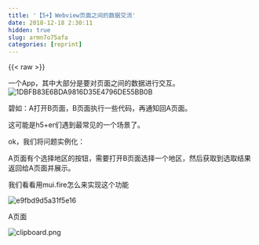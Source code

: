 ```yaml
---
title: '【5+】Webview页面之间的数据交流' 
date: 2018-12-18 2:30:11
hidden: true
slug: armn7o75afa
categories: [reprint]
---
```


{{< raw >}}

                    
<p>一个App，其中大部分是要对页面之间的数据进行交互。<br><span class="img-wrap"><img data-src="/img/bVZA6P?w=54&amp;h=51" src="https://static.alili.tech/img/bVZA6P?w=54&amp;h=51" alt="1DBFB83E6BDA9816D35E4796DE55BB0B" title="1DBFB83E6BDA9816D35E4796DE55BB0B" style="cursor: pointer; display: inline;"></span></p>
<p>碧如：A打开B页面，B页面执行一些代码，再通知回A页面。</p>
<p>这可能是h5+er们遇到最常见的一个场景了。</p>
<p>ok，我们将问题实例化：</p>
<p>A页面有个选择地区的按钮，需要打开B页面选择一个地区，然后获取到选取结果返回给A页面并展示。</p>
<p>我们看看用mui.fire怎么来实现这个功能</p>
<p><span class="img-wrap"><img data-src="/img/bV1H0X?w=105&amp;h=110" src="https://static.alili.tech/img/bV1H0X?w=105&amp;h=110" alt="e9fbd9d5a31f5e16" title="e9fbd9d5a31f5e16" style="cursor: pointer; display: inline;"></span></p>
<p>A页面</p>
<p><span class="img-wrap"><img data-src="/img/bV1HYx?w=348&amp;h=245" src="https://static.alili.tech/img/bV1HYx?w=348&amp;h=245" alt="clipboard.png" title="clipboard.png" style="cursor: pointer; display: inline;"></span></p>
<div class="widget-codetool" style="display:none;">
      <div class="widget-codetool--inner">
      <span class="selectCode code-tool" data-toggle="tooltip" data-placement="top" title="" data-original-title="全选"></span>
      <span type="button" class="copyCode code-tool" data-toggle="tooltip" data-placement="top" data-clipboard-text="        <header class=&quot;mui-bar mui-bar-nav&quot;>
            <h1 class=&quot;mui-title&quot;>A</h1>
        </header>
        <div class=&quot;mui-content&quot;>
            <input type=&quot;text&quot; readonly placeholder=&quot;未选择&quot;>
            <button type=&quot;button&quot; class=&quot;mui-btn mui-btn-blue&quot;>选取地区</button>
        </div>
        
        <script src=&quot;js/mui.min.js&quot;></script>
        <script type=&quot;text/javascript&quot;>
            mui.init();
            // 自定义监听select事件
            document.addEventListener('select', function(e){
                var text = e.detail.text;
                document.querySelector(&quot;input&quot;).value = text;
            });
            // 按钮点击事件
            document.querySelector(&quot;.mui-btn-blue&quot;).addEventListener('tap', function(){
                // 打开B页面，选取一个结果
                mui.openWindow('B.html');
            });
        </script>" title="" data-original-title="复制"></span>
      <span type="button" class="saveToNote code-tool" data-toggle="tooltip" data-placement="top" title="" data-original-title="放进笔记"></span>
      </div>
      </div><pre class="hljs xml"><code>        <span class="hljs-tag">&lt;<span class="hljs-name">header</span> <span class="hljs-attr">class</span>=<span class="hljs-string">"mui-bar mui-bar-nav"</span>&gt;</span>
            <span class="hljs-tag">&lt;<span class="hljs-name">h1</span> <span class="hljs-attr">class</span>=<span class="hljs-string">"mui-title"</span>&gt;</span>A<span class="hljs-tag">&lt;/<span class="hljs-name">h1</span>&gt;</span>
        <span class="hljs-tag">&lt;/<span class="hljs-name">header</span>&gt;</span>
        <span class="hljs-tag">&lt;<span class="hljs-name">div</span> <span class="hljs-attr">class</span>=<span class="hljs-string">"mui-content"</span>&gt;</span>
            <span class="hljs-tag">&lt;<span class="hljs-name">input</span> <span class="hljs-attr">type</span>=<span class="hljs-string">"text"</span> <span class="hljs-attr">readonly</span> <span class="hljs-attr">placeholder</span>=<span class="hljs-string">"未选择"</span>&gt;</span>
            <span class="hljs-tag">&lt;<span class="hljs-name">button</span> <span class="hljs-attr">type</span>=<span class="hljs-string">"button"</span> <span class="hljs-attr">class</span>=<span class="hljs-string">"mui-btn mui-btn-blue"</span>&gt;</span>选取地区<span class="hljs-tag">&lt;/<span class="hljs-name">button</span>&gt;</span>
        <span class="hljs-tag">&lt;/<span class="hljs-name">div</span>&gt;</span>
        
        <span class="hljs-tag">&lt;<span class="hljs-name">script</span> <span class="hljs-attr">src</span>=<span class="hljs-string">"js/mui.min.js"</span>&gt;</span><span class="undefined"></span><span class="hljs-tag">&lt;/<span class="hljs-name">script</span>&gt;</span>
        <span class="hljs-tag">&lt;<span class="hljs-name">script</span> <span class="hljs-attr">type</span>=<span class="hljs-string">"text/javascript"</span>&gt;</span><span class="javascript">
            mui.init();
            <span class="hljs-comment">// 自定义监听select事件</span>
            <span class="hljs-built_in">document</span>.addEventListener(<span class="hljs-string">'select'</span>, <span class="hljs-function"><span class="hljs-keyword">function</span>(<span class="hljs-params">e</span>)</span>{
                <span class="hljs-keyword">var</span> text = e.detail.text;
                <span class="hljs-built_in">document</span>.querySelector(<span class="hljs-string">"input"</span>).value = text;
            });
            <span class="hljs-comment">// 按钮点击事件</span>
            <span class="hljs-built_in">document</span>.querySelector(<span class="hljs-string">".mui-btn-blue"</span>).addEventListener(<span class="hljs-string">'tap'</span>, <span class="hljs-function"><span class="hljs-keyword">function</span>(<span class="hljs-params"></span>)</span>{
                <span class="hljs-comment">// 打开B页面，选取一个结果</span>
                mui.openWindow(<span class="hljs-string">'B.html'</span>);
            });
        </span><span class="hljs-tag">&lt;/<span class="hljs-name">script</span>&gt;</span></code></pre>
<p>B页面</p>
<p><span class="img-wrap"><img data-src="/img/bV1HYM?w=346&amp;h=229" src="https://static.alili.tech/img/bV1HYM?w=346&amp;h=229" alt="clipboard.png" title="clipboard.png" style="cursor: pointer; display: inline;"></span></p>
<div class="widget-codetool" style="display:none;">
      <div class="widget-codetool--inner">
      <span class="selectCode code-tool" data-toggle="tooltip" data-placement="top" title="" data-original-title="全选"></span>
      <span type="button" class="copyCode code-tool" data-toggle="tooltip" data-placement="top" data-clipboard-text="        <header class=&quot;mui-bar mui-bar-nav&quot;>
            <a class=&quot;mui-action-back mui-icon mui-icon-left-nav mui-pull-left&quot;></a>
            <h1 class=&quot;mui-title&quot;>B</h1>
        </header>
        <div class=&quot;mui-content&quot;>
            <ul class=&quot;mui-table-view&quot;>
                <li class=&quot;mui-table-view-cell&quot;>
                    <a class=&quot;mui-navigate-right&quot;>
                        上海
                    </a>
                </li>
                <li class=&quot;mui-table-view-cell&quot;>
                    <a class=&quot;mui-navigate-right&quot;>
                        深圳
                    </a>
                </li>
                <li class=&quot;mui-table-view-cell&quot;>
                    <a class=&quot;mui-navigate-right&quot;>
                        北京
                    </a>
                </li>
            </ul>
        </div>

        <script src=&quot;js/mui.min.js&quot;></script>
        <script type=&quot;text/javascript&quot;>
            mui.init();
            mui('ul').on('tap', 'li', function() {
                // 获取当前选择的内容
                var text = this.innerText;
                // 通知上个页面
                var w = plus.webview.currentWebview();
                var opener = w.opener();
                mui.fire(opener, &quot;select&quot;,{
                    text: text
                });
                // 关闭本页面
                w.close();
            });" title="" data-original-title="复制"></span>
      <span type="button" class="saveToNote code-tool" data-toggle="tooltip" data-placement="top" title="" data-original-title="放进笔记"></span>
      </div>
      </div><pre class="hljs xml"><code>        <span class="hljs-tag">&lt;<span class="hljs-name">header</span> <span class="hljs-attr">class</span>=<span class="hljs-string">"mui-bar mui-bar-nav"</span>&gt;</span>
            <span class="hljs-tag">&lt;<span class="hljs-name">a</span> <span class="hljs-attr">class</span>=<span class="hljs-string">"mui-action-back mui-icon mui-icon-left-nav mui-pull-left"</span>&gt;</span><span class="hljs-tag">&lt;/<span class="hljs-name">a</span>&gt;</span>
            <span class="hljs-tag">&lt;<span class="hljs-name">h1</span> <span class="hljs-attr">class</span>=<span class="hljs-string">"mui-title"</span>&gt;</span>B<span class="hljs-tag">&lt;/<span class="hljs-name">h1</span>&gt;</span>
        <span class="hljs-tag">&lt;/<span class="hljs-name">header</span>&gt;</span>
        <span class="hljs-tag">&lt;<span class="hljs-name">div</span> <span class="hljs-attr">class</span>=<span class="hljs-string">"mui-content"</span>&gt;</span>
            <span class="hljs-tag">&lt;<span class="hljs-name">ul</span> <span class="hljs-attr">class</span>=<span class="hljs-string">"mui-table-view"</span>&gt;</span>
                <span class="hljs-tag">&lt;<span class="hljs-name">li</span> <span class="hljs-attr">class</span>=<span class="hljs-string">"mui-table-view-cell"</span>&gt;</span>
                    <span class="hljs-tag">&lt;<span class="hljs-name">a</span> <span class="hljs-attr">class</span>=<span class="hljs-string">"mui-navigate-right"</span>&gt;</span>
                        上海
                    <span class="hljs-tag">&lt;/<span class="hljs-name">a</span>&gt;</span>
                <span class="hljs-tag">&lt;/<span class="hljs-name">li</span>&gt;</span>
                <span class="hljs-tag">&lt;<span class="hljs-name">li</span> <span class="hljs-attr">class</span>=<span class="hljs-string">"mui-table-view-cell"</span>&gt;</span>
                    <span class="hljs-tag">&lt;<span class="hljs-name">a</span> <span class="hljs-attr">class</span>=<span class="hljs-string">"mui-navigate-right"</span>&gt;</span>
                        深圳
                    <span class="hljs-tag">&lt;/<span class="hljs-name">a</span>&gt;</span>
                <span class="hljs-tag">&lt;/<span class="hljs-name">li</span>&gt;</span>
                <span class="hljs-tag">&lt;<span class="hljs-name">li</span> <span class="hljs-attr">class</span>=<span class="hljs-string">"mui-table-view-cell"</span>&gt;</span>
                    <span class="hljs-tag">&lt;<span class="hljs-name">a</span> <span class="hljs-attr">class</span>=<span class="hljs-string">"mui-navigate-right"</span>&gt;</span>
                        北京
                    <span class="hljs-tag">&lt;/<span class="hljs-name">a</span>&gt;</span>
                <span class="hljs-tag">&lt;/<span class="hljs-name">li</span>&gt;</span>
            <span class="hljs-tag">&lt;/<span class="hljs-name">ul</span>&gt;</span>
        <span class="hljs-tag">&lt;/<span class="hljs-name">div</span>&gt;</span>

        <span class="hljs-tag">&lt;<span class="hljs-name">script</span> <span class="hljs-attr">src</span>=<span class="hljs-string">"js/mui.min.js"</span>&gt;</span><span class="undefined"></span><span class="hljs-tag">&lt;/<span class="hljs-name">script</span>&gt;</span>
        <span class="hljs-tag">&lt;<span class="hljs-name">script</span> <span class="hljs-attr">type</span>=<span class="hljs-string">"text/javascript"</span>&gt;</span><span class="actionscript">
            mui.init();
            mui(<span class="hljs-string">'ul'</span>).on(<span class="hljs-string">'tap'</span>, <span class="hljs-string">'li'</span>, <span class="hljs-function"><span class="hljs-keyword">function</span><span class="hljs-params">()</span> </span>{
                <span class="hljs-comment">// 获取当前选择的内容</span>
                <span class="hljs-keyword">var</span> text = <span class="hljs-keyword">this</span>.innerText;
                <span class="hljs-comment">// 通知上个页面</span>
                <span class="hljs-keyword">var</span> w = plus.webview.currentWebview();
                <span class="hljs-keyword">var</span> opener = w.opener();
                mui.fire(opener, <span class="hljs-string">"select"</span>,{
                    text: text
                });
                <span class="hljs-comment">// 关闭本页面</span>
                w.close();
            });</span></code></pre>
<p>真机调试一下，o98k。</p>
<p><span class="img-wrap"><img data-src="/img/bV1H17?w=527&amp;h=468" src="https://static.alili.tech/img/bV1H17?w=527&amp;h=468" alt="clipboard.png" title="clipboard.png" style="cursor: pointer;"></span></p>
<p>但是！我个人还是建议脱离mui.js来实现这个功能</p>
<p><span class="img-wrap"><img data-src="/img/bV1H3L?w=109&amp;h=108" src="https://static.alili.tech/img/bV1H3L?w=109&amp;h=108" alt="clipboard.png" title="clipboard.png" style="cursor: pointer;"></span></p>
<p>可以借用咱们之前文章里面的讲过的，利用webview对象的evalJS方法</p>
<p><a href="https://segmentfault.com/a/1190000008844889">【5+】跨webview多页面 触发事件（一）</a><br>【5+】跨webview多页面 触发事件（一）</p>
<p>感觉用Broadcast.js有点小题大做</p>
<p><span class="img-wrap"><img data-src="/img/bV1If1?w=109&amp;h=72" src="https://static.alili.tech/img/bV1If1?w=109&amp;h=72" alt="clipboard.png" title="clipboard.png" style="cursor: pointer; display: inline;"></span></p>
<p>那咱们就写一个类似Android中的onActivityResult和setResult方法</p>
<p>新建一个app.js，作为一个自己的插件，里面实现两个方法 onActivityResult 和 setResult</p>
<div class="widget-codetool" style="display:none;">
      <div class="widget-codetool--inner">
      <span class="selectCode code-tool" data-toggle="tooltip" data-placement="top" title="" data-original-title="全选"></span>
      <span type="button" class="copyCode code-tool" data-toggle="tooltip" data-placement="top" data-clipboard-text="
(function(app){
    
    /**
     * 打开一个页面
     * @param {String} url 页面路径
     * @param {String} id 页面id
     * @param {Object} ex 参数
     * @param {Function} callback 
     */
    app.onActivityResult = function(url, id, ex, callback){
        
    };
    
    /**
     * 返回创建者页面数据
     * @param {Object} data 需要返回的数据
     * @return {Webview} w 当前webview
     */
    app.setResult = function(data){
        
    };
    
    
}(window.app || (window.app = {})));
" title="" data-original-title="复制"></span>
      <span type="button" class="saveToNote code-tool" data-toggle="tooltip" data-placement="top" title="" data-original-title="放进笔记"></span>
      </div>
      </div><pre class="hljs clojure"><code>
(<span class="hljs-name">function</span>(<span class="hljs-name">app</span>){
    
    /**
     * 打开一个页面
     * @param {String} url 页面路径
     * @param {String} id 页面id
     * @param {Object} ex 参数
     * @param {Function} callback 
     */
    app.onActivityResult = function(<span class="hljs-name">url</span>, id, ex, callback){
        
    }<span class="hljs-comment">;</span>
    
    /**
     * 返回创建者页面数据
     * @param {Object} data 需要返回的数据
     * @return {Webview} w 当前webview
     */
    app.setResult = function(<span class="hljs-name">data</span>){
        
    }<span class="hljs-comment">;</span>
    
    
}(<span class="hljs-name">window.app</span> || (<span class="hljs-name">window.app</span> = {})))<span class="hljs-comment">;</span>
</code></pre>
<p>我们一步步来，先看看setResult如何触发上个页面的函数</p>
<div class="widget-codetool" style="display:none;">
      <div class="widget-codetool--inner">
      <span class="selectCode code-tool" data-toggle="tooltip" data-placement="top" title="" data-original-title="全选"></span>
      <span type="button" class="copyCode code-tool" data-toggle="tooltip" data-placement="top" data-clipboard-text="    /**
     * 返回创建者页面数据
     * @param {Object} data 需要返回的数据
     * @return {Webview} w 当前webview
     */
    app.setResult = function(data){
        // 获取当前webview
        var indexW = plus.webview.currentWebview();
        // 获取创建者的webview
        var opener = indexW.opener();
        // 执行js字符串
        opener.evalJS();// ??????
    };" title="" data-original-title="复制"></span>
      <span type="button" class="saveToNote code-tool" data-toggle="tooltip" data-placement="top" title="" data-original-title="放进笔记"></span>
      </div>
      </div><pre class="hljs php"><code>    <span class="hljs-comment">/**
     * 返回创建者页面数据
     * <span class="hljs-doctag">@param</span> {Object} data 需要返回的数据
     * <span class="hljs-doctag">@return</span> {Webview} w 当前webview
     */</span>
    app.setResult = <span class="hljs-function"><span class="hljs-keyword">function</span><span class="hljs-params">(data)</span></span>{
        <span class="hljs-comment">// 获取当前webview</span>
        <span class="hljs-keyword">var</span> indexW = plus.webview.currentWebview();
        <span class="hljs-comment">// 获取创建者的webview</span>
        <span class="hljs-keyword">var</span> opener = indexW.opener();
        <span class="hljs-comment">// 执行js字符串</span>
        opener.evalJS();<span class="hljs-comment">// ??????</span>
    };</code></pre>
<p>卧槽，那么，问题来了，evalJS该执行什么呢？ </p>
<p>如果我在A页面的window对象下定一个函数</p>
<div class="widget-codetool" style="display:none;">
      <div class="widget-codetool--inner">
      <span class="selectCode code-tool" data-toggle="tooltip" data-placement="top" title="" data-original-title="全选"></span>
      <span type="button" class="copyCode code-tool" data-toggle="tooltip" data-placement="top" data-clipboard-text="window.test = function(data){
    alert(JSON.stringify(data));
}" title="" data-original-title="复制"></span>
      <span type="button" class="saveToNote code-tool" data-toggle="tooltip" data-placement="top" title="" data-original-title="放进笔记"></span>
      </div>
      </div><pre class="hljs javascript"><code><span class="hljs-built_in">window</span>.test = <span class="hljs-function"><span class="hljs-keyword">function</span>(<span class="hljs-params">data</span>)</span>{
    alert(<span class="hljs-built_in">JSON</span>.stringify(data));
}</code></pre>
<p>那么，我们在evalJS里面就该这么写</p>
<div class="widget-codetool" style="display:none;">
      <div class="widget-codetool--inner">
      <span class="selectCode code-tool" data-toggle="tooltip" data-placement="top" title="" data-original-title="全选"></span>
      <span type="button" class="copyCode code-tool" data-toggle="tooltip" data-placement="top" data-clipboard-text="        // 执行js字符串
        var jsstr = &quot;window.test &amp;&amp; window.test(&quot; + JSON.stringify(data) + &quot;)&quot;;
        opener.evalJS(jsstr); " title="" data-original-title="复制"></span>
      <span type="button" class="saveToNote code-tool" data-toggle="tooltip" data-placement="top" title="" data-original-title="放进笔记"></span>
      </div>
      </div><pre class="hljs javascript"><code>        <span class="hljs-comment">// 执行js字符串</span>
        <span class="hljs-keyword">var</span> jsstr = <span class="hljs-string">"window.test &amp;&amp; window.test("</span> + <span class="hljs-built_in">JSON</span>.stringify(data) + <span class="hljs-string">")"</span>;
        opener.evalJS(jsstr); </code></pre>
<p>好吧，考虑到一个页面可能通过这个方式打开多个页面，那么我们这个test函数就得改一个不重复唯一的名称，并且定义放到onActivityResult方法里面</p>
<div class="widget-codetool" style="display:none;">
      <div class="widget-codetool--inner">
      <span class="selectCode code-tool" data-toggle="tooltip" data-placement="top" title="" data-original-title="全选"></span>
      <span type="button" class="copyCode code-tool" data-toggle="tooltip" data-placement="top" data-clipboard-text="    var _id = 0,
        _tempName = '',
        ow,cw;

        /**
         * 打开一个页面
         * @param {String} url 页面路径
         * @param {String} id 页面id
         * @param {Object} ex 参数
         * @param {Function} callback 
         */
        app.onActivityResult = function(url, id, ex, callback) {
            
            // 生成唯一回调函数名称
            _tempName = 'APP_RESULT_FUN_' + _id++;
            // 定义函数
            window[_tempName] = function(data){
                // 执行自定义回调
                callback(data);
            };
            // 传递函数名称到目标页面
            ex.callbackName = _tempName;
            
            // 显示菊花
            cw = plus.nativeUI.showWaiting();
            
            // 创建目标页面 
            ow = plus.webview.create(url, id, {
                render: &quot;always&quot;
            }, ex);
            // title更新时显示 页面
            ow.addEventListener('titleUpdate', function(){
                // 关闭菊花
                cw &amp;&amp; (cw.close(),cw = null);
                // 显示页面
                ow.show('pop-in');
            });
            // 页面关闭时，注销window下此次事件
            ow.addEventListener('close', function(){
                  setTimeout(function(){
                      window[_tempName] = null;
                  });
            });
            
        };" title="" data-original-title="复制"></span>
      <span type="button" class="saveToNote code-tool" data-toggle="tooltip" data-placement="top" title="" data-original-title="放进笔记"></span>
      </div>
      </div><pre class="hljs php"><code>    <span class="hljs-keyword">var</span> _id = <span class="hljs-number">0</span>,
        _tempName = <span class="hljs-string">''</span>,
        ow,cw;

        <span class="hljs-comment">/**
         * 打开一个页面
         * <span class="hljs-doctag">@param</span> {String} url 页面路径
         * <span class="hljs-doctag">@param</span> {String} id 页面id
         * <span class="hljs-doctag">@param</span> {Object} ex 参数
         * <span class="hljs-doctag">@param</span> {Function} callback 
         */</span>
        app.onActivityResult = <span class="hljs-function"><span class="hljs-keyword">function</span><span class="hljs-params">(url, id, ex, callback)</span> </span>{
            
            <span class="hljs-comment">// 生成唯一回调函数名称</span>
            _tempName = <span class="hljs-string">'APP_RESULT_FUN_'</span> + _id++;
            <span class="hljs-comment">// 定义函数</span>
            window[_tempName] = <span class="hljs-function"><span class="hljs-keyword">function</span><span class="hljs-params">(data)</span></span>{
                <span class="hljs-comment">// 执行自定义回调</span>
                callback(data);
            };
            <span class="hljs-comment">// 传递函数名称到目标页面</span>
            ex.callbackName = _tempName;
            
            <span class="hljs-comment">// 显示菊花</span>
            cw = plus.nativeUI.showWaiting();
            
            <span class="hljs-comment">// 创建目标页面 </span>
            ow = plus.webview.create(url, id, {
                render: <span class="hljs-string">"always"</span>
            }, ex);
            <span class="hljs-comment">// title更新时显示 页面</span>
            ow.addEventListener(<span class="hljs-string">'titleUpdate'</span>, <span class="hljs-function"><span class="hljs-keyword">function</span><span class="hljs-params">()</span></span>{
                <span class="hljs-comment">// 关闭菊花</span>
                cw &amp;&amp; (cw.close(),cw = <span class="hljs-keyword">null</span>);
                <span class="hljs-comment">// 显示页面</span>
                ow.show(<span class="hljs-string">'pop-in'</span>);
            });
            <span class="hljs-comment">// 页面关闭时，注销window下此次事件</span>
            ow.addEventListener(<span class="hljs-string">'close'</span>, <span class="hljs-function"><span class="hljs-keyword">function</span><span class="hljs-params">()</span></span>{
                  setTimeout(<span class="hljs-function"><span class="hljs-keyword">function</span><span class="hljs-params">()</span></span>{
                      window[_tempName] = <span class="hljs-keyword">null</span>;
                  });
            });
            
        };</code></pre>
<p>生成特殊一个函数，并把函数名通过extras的方式传参到目标页面，<br>相应的，setResult方法也需要少许更改</p>
<div class="widget-codetool" style="display:none;">
      <div class="widget-codetool--inner">
      <span class="selectCode code-tool" data-toggle="tooltip" data-placement="top" title="" data-original-title="全选"></span>
      <span type="button" class="copyCode code-tool" data-toggle="tooltip" data-placement="top" data-clipboard-text="    /**
     * 返回创建者页面数据
     * @param {Object} data 需要返回的数据
     * @return {Webview} w 当前webview
     */
    app.setResult = function(data) {
        // 获取当前webview
        var indexW = plus.webview.currentWebview();
        // js字符串
        var jsstr = &quot;&quot;;
        // 如果存在自定义回调函数名
        if(indexW.callbackName){
            // 拼接js字符串
            jsstr = &quot;window.&quot; + indexW.callbackName;
            jsstr = jsstr + &quot;&amp;&amp;&quot; + jsstr + &quot;(&quot; + JSON.stringify(data) + &quot;)&quot;;
            // 执行
            indexW.opener().evalJS(jsstr);
        }
        // 返回当前页面
        return indexW;
    };" title="" data-original-title="复制"></span>
      <span type="button" class="saveToNote code-tool" data-toggle="tooltip" data-placement="top" title="" data-original-title="放进笔记"></span>
      </div>
      </div><pre class="hljs php"><code>    <span class="hljs-comment">/**
     * 返回创建者页面数据
     * <span class="hljs-doctag">@param</span> {Object} data 需要返回的数据
     * <span class="hljs-doctag">@return</span> {Webview} w 当前webview
     */</span>
    app.setResult = <span class="hljs-function"><span class="hljs-keyword">function</span><span class="hljs-params">(data)</span> </span>{
        <span class="hljs-comment">// 获取当前webview</span>
        <span class="hljs-keyword">var</span> indexW = plus.webview.currentWebview();
        <span class="hljs-comment">// js字符串</span>
        <span class="hljs-keyword">var</span> jsstr = <span class="hljs-string">""</span>;
        <span class="hljs-comment">// 如果存在自定义回调函数名</span>
        <span class="hljs-keyword">if</span>(indexW.callbackName){
            <span class="hljs-comment">// 拼接js字符串</span>
            jsstr = <span class="hljs-string">"window."</span> + indexW.callbackName;
            jsstr = jsstr + <span class="hljs-string">"&amp;&amp;"</span> + jsstr + <span class="hljs-string">"("</span> + JSON.stringify(data) + <span class="hljs-string">")"</span>;
            <span class="hljs-comment">// 执行</span>
            indexW.opener().evalJS(jsstr);
        }
        <span class="hljs-comment">// 返回当前页面</span>
        <span class="hljs-keyword">return</span> indexW;
    };</code></pre>
<p>试试引用后在AB页面测试一下</p>
<div class="widget-codetool" style="display:none;">
      <div class="widget-codetool--inner">
      <span class="selectCode code-tool" data-toggle="tooltip" data-placement="top" title="" data-original-title="全选"></span>
      <span type="button" class="copyCode code-tool" data-toggle="tooltip" data-placement="top" data-clipboard-text="            // A页面 按钮点击事件
            document.querySelector(&quot;.mui-btn-blue&quot;).addEventListener('tap', function(){
                // 打开B页面，选取一个结果
                app.onActivityResult('B.html', 'B', {}, function(data){
                    // 修改内容
                    document.querySelector(&quot;input&quot;).value = data.text;
                });
            });
            
            // B页面 选项点击事件
            mui('ul').on('tap', 'li', function() {
                // 获取当前选择的内容
                var text = this.innerText;
                // 通知上个页面 并关闭本页面
                app.setResult({
                    text: text
                }).close();
            });" title="" data-original-title="复制"></span>
      <span type="button" class="saveToNote code-tool" data-toggle="tooltip" data-placement="top" title="" data-original-title="放进笔记"></span>
      </div>
      </div><pre class="hljs javascript"><code>            <span class="hljs-comment">// A页面 按钮点击事件</span>
            <span class="hljs-built_in">document</span>.querySelector(<span class="hljs-string">".mui-btn-blue"</span>).addEventListener(<span class="hljs-string">'tap'</span>, <span class="hljs-function"><span class="hljs-keyword">function</span>(<span class="hljs-params"></span>)</span>{
                <span class="hljs-comment">// 打开B页面，选取一个结果</span>
                app.onActivityResult(<span class="hljs-string">'B.html'</span>, <span class="hljs-string">'B'</span>, {}, <span class="hljs-function"><span class="hljs-keyword">function</span>(<span class="hljs-params">data</span>)</span>{
                    <span class="hljs-comment">// 修改内容</span>
                    <span class="hljs-built_in">document</span>.querySelector(<span class="hljs-string">"input"</span>).value = data.text;
                });
            });
            
            <span class="hljs-comment">// B页面 选项点击事件</span>
            mui(<span class="hljs-string">'ul'</span>).on(<span class="hljs-string">'tap'</span>, <span class="hljs-string">'li'</span>, <span class="hljs-function"><span class="hljs-keyword">function</span>(<span class="hljs-params"></span>) </span>{
                <span class="hljs-comment">// 获取当前选择的内容</span>
                <span class="hljs-keyword">var</span> text = <span class="hljs-keyword">this</span>.innerText;
                <span class="hljs-comment">// 通知上个页面 并关闭本页面</span>
                app.setResult({
                    <span class="hljs-attr">text</span>: text
                }).close();
            });</code></pre>
<p>卧槽666。</p>
<div class="widget-codetool" style="display:none;">
      <div class="widget-codetool--inner">
      <span class="selectCode code-tool" data-toggle="tooltip" data-placement="top" title="" data-original-title="全选"></span>
      <span type="button" class="copyCode code-tool" data-toggle="tooltip" data-placement="top" data-clipboard-text="class Man{
    constructor(){
        this.name = 'newsning'
    }
    say(){
        console.log('天行健, 君子以自强不息. ')
    }
}" title="" data-original-title="复制"></span>
      <span type="button" class="saveToNote code-tool" data-toggle="tooltip" data-placement="top" title="" data-original-title="放进笔记"></span>
      </div>
      </div><pre class="hljs javascript"><code><span class="hljs-class"><span class="hljs-keyword">class</span> <span class="hljs-title">Man</span></span>{
    <span class="hljs-keyword">constructor</span>(){
        <span class="hljs-keyword">this</span>.name = <span class="hljs-string">'newsning'</span>
    }
    say(){
        <span class="hljs-built_in">console</span>.log(<span class="hljs-string">'天行健, 君子以自强不息. '</span>)
    }
}</code></pre>

                
{{< /raw >}}

# 版权声明
本文资源来源互联网，仅供学习研究使用，版权归该资源的合法拥有者所有，

本文仅用于学习、研究和交流目的。转载请注明出处、完整链接以及原作者。

原作者若认为本站侵犯了您的版权，请联系我们，我们会立即删除！

## 原文标题
【5+】Webview页面之间的数据交流

## 原文链接
[https://segmentfault.com/a/1190000012762453](https://segmentfault.com/a/1190000012762453)

